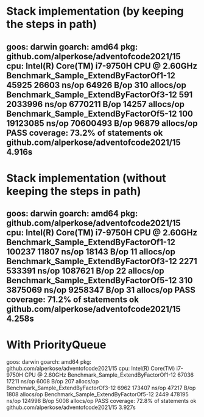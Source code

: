 # Stack implementation (by keeping the steps in path)
goos: darwin
goarch: amd64
pkg: github.com/alperkose/adventofcode2021/15
cpu: Intel(R) Core(TM) i7-9750H CPU @ 2.60GHz
Benchmark_Sample_ExtendByFactorOf1-12    	   45925	     26603 ns/op	   64926 B/op	     310 allocs/op
Benchmark_Sample_ExtendByFactorOf3-12    	     591	   2033996 ns/op	 6770211 B/op	   14257 allocs/op
Benchmark_Sample_ExtendByFactorOf5-12    	     100	  19123085 ns/op	70600493 B/op	   96879 allocs/op
PASS
coverage: 73.2% of statements
ok  	github.com/alperkose/adventofcode2021/15	4.916s
---
# Stack implementation (without keeping the steps in path)
goos: darwin
goarch: amd64
pkg: github.com/alperkose/adventofcode2021/15
cpu: Intel(R) Core(TM) i7-9750H CPU @ 2.60GHz
Benchmark_Sample_ExtendByFactorOf1-12    	  100237	     11807 ns/op	   18143 B/op	      11 allocs/op
Benchmark_Sample_ExtendByFactorOf3-12    	    2271	    533391 ns/op	 1087621 B/op	      22 allocs/op
Benchmark_Sample_ExtendByFactorOf5-12    	     310	   3875069 ns/op	 9258347 B/op	      31 allocs/op
PASS
coverage: 71.2% of statements
ok  	github.com/alperkose/adventofcode2021/15	4.258s
---
# With PriorityQueue
goos: darwin
goarch: amd64
pkg: github.com/alperkose/adventofcode2021/15
cpu: Intel(R) Core(TM) i7-9750H CPU @ 2.60GHz
Benchmark_Sample_ExtendByFactorOf1-12    	   67036	     17211 ns/op	    6008 B/op	     207 allocs/op
Benchmark_Sample_ExtendByFactorOf3-12    	    6962	    173407 ns/op	   47217 B/op	    1808 allocs/op
Benchmark_Sample_ExtendByFactorOf5-12    	    2449	    478195 ns/op	  124998 B/op	    5008 allocs/op
PASS
coverage: 72.8% of statements
ok  	github.com/alperkose/adventofcode2021/15	3.927s